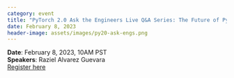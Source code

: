 ```yaml
---
category: event
title: "PyTorch 2.0 Ask the Engineers Live Q&A Series: The Future of PyTorch On-device"
date: February 8, 2023
header-image: assets/images/py20-ask-engs.png
---
```


**Date**: February 8, 2023, 10AM  PST  
**Speakers**: Raziel Alvarez Guevara  
[Register here](https://community.linuxfoundation.org/events/details/lfhq-pytorch-foundation-presents-pytorch-20-ask-the-engineers-qa-series-the-future-of-pytorch-on-device/)